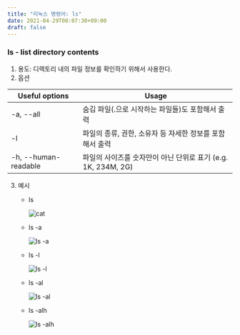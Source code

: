 ```yaml
---
title: "리눅스 명령어: ls"
date: 2021-04-29T00:07:30+09:00
draft: false
---
```


### ls - list directory contents

1. 용도: 디렉토리 내의 파일 정보를 확인하기 위해서 사용한다.
2. 옵션

| Useful options       | Usage                                                         |
| -------------------- | ------------------------------------------------------------- |
| -a, --all            | 숨김 파일(.으로 시작하는 파일들)도 포함해서 출력              |
| -l                   | 파일의 종류, 권한, 소유자 등 자세한 정보를 포함해서 출력      |
| -h, --human-readable | 파일의 사이즈를 숫자만이 아닌 단위로 표기 (e.g. 1K, 234M, 2G) |

3. 예시

   - ls

     ![cat](/posts/linux/images/ls.png)

   - ls -a

     ![ls -a](/posts/linux/images/ls%20-a.png)

   - ls -l

     ![ls -l](/posts/linux/images/ls%20-l.png)

   - ls -al

     ![ls -al](/posts/linux/images/ls%20-al.png)

   - ls -alh

     ![ls -alh](/posts/linux/images/ls%20-alh.png)
